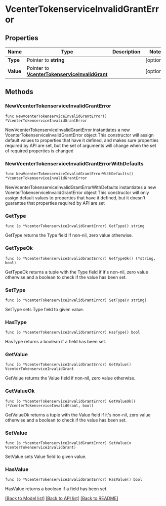 # VcenterTokenserviceInvalidGrantError

## Properties

Name | Type | Description | Notes
------------ | ------------- | ------------- | -------------
**Type** | Pointer to **string** |  | [optional] 
**Value** | Pointer to [**VcenterTokenserviceInvalidGrant**](VcenterTokenserviceInvalidGrant.md) |  | [optional] 

## Methods

### NewVcenterTokenserviceInvalidGrantError

`func NewVcenterTokenserviceInvalidGrantError() *VcenterTokenserviceInvalidGrantError`

NewVcenterTokenserviceInvalidGrantError instantiates a new VcenterTokenserviceInvalidGrantError object
This constructor will assign default values to properties that have it defined,
and makes sure properties required by API are set, but the set of arguments
will change when the set of required properties is changed

### NewVcenterTokenserviceInvalidGrantErrorWithDefaults

`func NewVcenterTokenserviceInvalidGrantErrorWithDefaults() *VcenterTokenserviceInvalidGrantError`

NewVcenterTokenserviceInvalidGrantErrorWithDefaults instantiates a new VcenterTokenserviceInvalidGrantError object
This constructor will only assign default values to properties that have it defined,
but it doesn't guarantee that properties required by API are set

### GetType

`func (o *VcenterTokenserviceInvalidGrantError) GetType() string`

GetType returns the Type field if non-nil, zero value otherwise.

### GetTypeOk

`func (o *VcenterTokenserviceInvalidGrantError) GetTypeOk() (*string, bool)`

GetTypeOk returns a tuple with the Type field if it's non-nil, zero value otherwise
and a boolean to check if the value has been set.

### SetType

`func (o *VcenterTokenserviceInvalidGrantError) SetType(v string)`

SetType sets Type field to given value.

### HasType

`func (o *VcenterTokenserviceInvalidGrantError) HasType() bool`

HasType returns a boolean if a field has been set.

### GetValue

`func (o *VcenterTokenserviceInvalidGrantError) GetValue() VcenterTokenserviceInvalidGrant`

GetValue returns the Value field if non-nil, zero value otherwise.

### GetValueOk

`func (o *VcenterTokenserviceInvalidGrantError) GetValueOk() (*VcenterTokenserviceInvalidGrant, bool)`

GetValueOk returns a tuple with the Value field if it's non-nil, zero value otherwise
and a boolean to check if the value has been set.

### SetValue

`func (o *VcenterTokenserviceInvalidGrantError) SetValue(v VcenterTokenserviceInvalidGrant)`

SetValue sets Value field to given value.

### HasValue

`func (o *VcenterTokenserviceInvalidGrantError) HasValue() bool`

HasValue returns a boolean if a field has been set.


[[Back to Model list]](../README.md#documentation-for-models) [[Back to API list]](../README.md#documentation-for-api-endpoints) [[Back to README]](../README.md)


